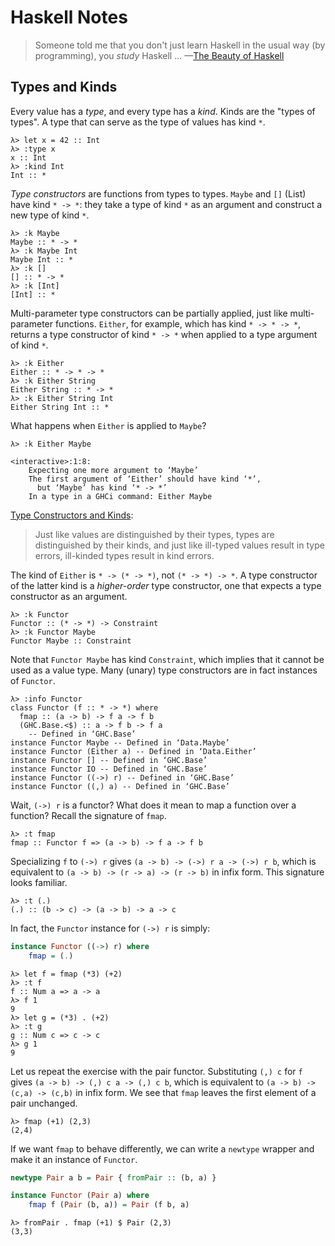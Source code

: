 # Haskell Notes

> Someone told me that you don't just learn Haskell in the usual way (by
> programming), you *study* Haskell ... &mdash;[The Beauty of Haskell][1]

## Types and Kinds

Every value has a *type*, and every type has a *kind*. Kinds are the "types of
types". A type that can serve as the type of values has kind `*`.

```
λ> let x = 42 :: Int
λ> :type x
x :: Int
λ> :kind Int
Int :: *
```

*Type constructors* are functions from types to types.
`Maybe` and `[]` (List) have kind `* -> *`: they take a type of kind `*` as
an argument and construct a new type of kind `*`.

```
λ> :k Maybe
Maybe :: * -> *
λ> :k Maybe Int
Maybe Int :: *
λ> :k []
[] :: * -> *
λ> :k [Int]
[Int] :: *
```

Multi-parameter type constructors can be partially applied, just like multi-parameter
functions. `Either`, for example, which has kind `* -> * -> *`, returns a type
constructor of kind `* -> *` when applied to a type argument of kind `*`.

```
λ> :k Either
Either :: * -> * -> *
λ> :k Either String
Either String :: * -> *
λ> :k Either String Int
Either String Int :: *
```

What happens when `Either` is applied to `Maybe`?

```
λ> :k Either Maybe

<interactive>:1:8:
    Expecting one more argument to ‘Maybe’
    The first argument of ‘Either’ should have kind ‘*’,
      but ‘Maybe’ has kind ‘* -> *’
    In a type in a GHCi command: Either Maybe
```

[Type Constructors and Kinds][2]:
> Just like values are distinguished by their types, types are distinguished by
> their kinds, and just like ill-typed values result in type errors, ill-kinded
> types result in kind errors.

The kind of `Either` is `* -> (* -> *)`, not `(* -> *) -> *`. A type
constructor of the latter kind is a *higher-order* type constructor, one that
expects a type constructor as an argument.

```
λ> :k Functor
Functor :: (* -> *) -> Constraint
λ> :k Functor Maybe
Functor Maybe :: Constraint
```

Note that `Functor Maybe` has kind `Constraint`, which implies that it cannot
be used as a value type. Many (unary) type constructors are in fact instances
of `Functor`.

```
λ> :info Functor
class Functor (f :: * -> *) where
  fmap :: (a -> b) -> f a -> f b
  (GHC.Base.<$) :: a -> f b -> f a
    -- Defined in ‘GHC.Base’
instance Functor Maybe -- Defined in ‘Data.Maybe’
instance Functor (Either a) -- Defined in ‘Data.Either’
instance Functor [] -- Defined in ‘GHC.Base’
instance Functor IO -- Defined in ‘GHC.Base’
instance Functor ((->) r) -- Defined in ‘GHC.Base’
instance Functor ((,) a) -- Defined in ‘GHC.Base’
```

Wait, `(->) r` is a functor? What does it mean to map a function over a
function? Recall the signature of `fmap`.

```
λ> :t fmap
fmap :: Functor f => (a -> b) -> f a -> f b
```

Specializing `f` to `(->) r` gives `(a -> b) -> (->) r a -> (->) r b`, which
is equivalent to `(a -> b) -> (r -> a) -> (r -> b)` in infix form. This
signature looks familiar.

```
λ> :t (.)
(.) :: (b -> c) -> (a -> b) -> a -> c
```

In fact, the `Functor` instance for `(->) r` is simply:

```haskell
instance Functor ((->) r) where
	fmap = (.)
```

```
λ> let f = fmap (*3) (+2)
λ> :t f
f :: Num a => a -> a
λ> f 1
9
λ> let g = (*3) . (+2)
λ> :t g
g :: Num c => c -> c
λ> g 1
9
```

Let us repeat the exercise with the pair functor. Substituting `(,) c` for `f`
gives `(a -> b) -> (,) c a -> (,) c b`, which is equivalent to `(a -> b) ->
(c,a) -> (c,b)` in infix form. We see that `fmap` leaves the first element of
a pair unchanged.

```
λ> fmap (+1) (2,3)
(2,4)
```

If we want `fmap` to behave differently, we can write a `newtype` wrapper and
make it an instance of `Functor`.

```haskell
newtype Pair a b = Pair { fromPair :: (b, a) }

instance Functor (Pair a) where
    fmap f (Pair (b, a)) = Pair (f b, a)
```

```
λ> fromPair . fmap (+1) $ Pair (2,3)
(3,3)
```









<!--References-->

[1]: http://jabberwocky.eu/2014/04/25/the-beauty-of-haskell
[2]: https://leanpub.com/purescript/read#leanpub-auto-type-constructors-and-kinds
